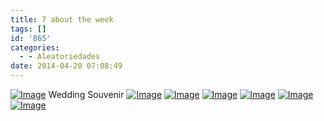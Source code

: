 ```yaml
---
title: 7 about the week
tags: []
id: '865'
categories:
  - - Aleatoriedades
date: 2014-04-20 07:08:49
---
```


[![Image](http://162.243.62.160/wp-content/uploads/2014/04/dsc025931.jpg?w=650)](http://162.243.62.160/wp-content/uploads/2014/04/dsc025931.jpg) Wedding Souvenir [![Image](http://162.243.62.160/wp-content/uploads/2014/04/dsc026321.jpg?w=650)](http://162.243.62.160/wp-content/uploads/2014/04/dsc026321.jpg) [![Image](http://162.243.62.160/wp-content/uploads/2014/04/dsc02617.jpg?w=650)](http://162.243.62.160/wp-content/uploads/2014/04/dsc02617.jpg) [![Image](http://162.243.62.160/wp-content/uploads/2014/04/dsc02638.jpg?w=650)](http://162.243.62.160/wp-content/uploads/2014/04/dsc02638.jpg) [![Image](http://162.243.62.160/wp-content/uploads/2014/04/dsc02556.jpg?w=650)](http://162.243.62.160/wp-content/uploads/2014/04/dsc02556.jpg) [![Image](http://162.243.62.160/wp-content/uploads/2014/04/dsc025742.jpg?w=650)](http://162.243.62.160/wp-content/uploads/2014/04/dsc025742.jpg) [![Image](http://162.243.62.160/wp-content/uploads/2014/04/dsc02579.jpg?w=650)](http://162.243.62.160/wp-content/uploads/2014/04/dsc02579.jpg)